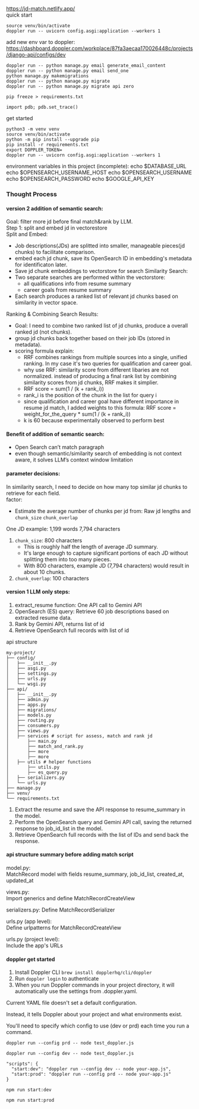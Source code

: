 https://jd-match.netlify.app/  
quick start
```
source venv/bin/activate
doppler run -- uvicorn config.asgi:application --workers 1
```  
add new env var to doppler: https://dashboard.doppler.com/workplace/87fa3aecaa170026448c/projects/django-api/configs/dev  
```
doppler run -- python manage.py email generate_email_content
doppler run -- python manage.py email send_one
python manage.py makemigrations
doppler run -- python manage.py migrate
doppler run -- python manage.py migrate api zero
```
```
pip freeze > requirements.txt
```
```
import pdb; pdb.set_trace()
```
get started
```
python3 -m venv venv
source venv/bin/activate
python -m pip install --upgrade pip
pip install -r requirements.txt
export DOPPLER_TOKEN=
doppler run -- uvicorn config.asgi:application --workers 1
``` 
environment variables in this project (incomplete):
echo $DATABASE_URL
echo $OPENSEARCH_USERNAME_HOST 
echo $OPENSEARCH_USERNAME 
echo $OPENSEARCH_PASSWORD 
echo $GOOGLE_API_KEY  
### Thought Process  
#### version 2 addition of semantic search:  
Goal: filter more jd before final match&rank by LLM.  
Step 1: split and embed jd in vectorestore  
Split and Embed:  
- Job descriptions(JDs) are splitted into smaller, manageable pieces(jd chunks) to facilitate comparison.
- embed each jd chunk, save its OpenSearch ID in embedding's metadata for identificaton later.
- Save jd chunk embeddings to vectorstore for search
Similarity Search:  
- Two separate searches are performed within the vectorstore:
  - all qualifications info from resume summary
  - career goals from resume summary
- Each search produces a ranked list of relevant jd chunks based on similarity in vector space.

Ranking & Combining Search Results:
- Goal: I need to combine two ranked list of jd chunks, produce a overall ranked jd (not chunks).
- group jd chunks back together based on their job IDs (stored in metadata).
- scoring formula explain:
  - RRF combines rankings from multiple sources into a single, unified ranking. In my case it's two queries for qualification and career goal.
  - why use RRF: similarity score from different libaries are not normalized. instead of producing a final rank list by combining similarity scores from jd chunks, RRF makes it simplier.
  - RRF score = sum(1 / (k + rank_i))  
  - rank_i is the position of the chunk in the list for query i
  - since qualification and career goal have different importance in resume jd match, I added weights to this formula: RRF score = weight_for_the_query * sum(1 / (k + rank_i)) 
  - k is 60 because experimentally observed to perform best


#### Benefit of addition of semantic search:  
- Open Search can’t match paragraph
- even though semantic/similarity search of embedding is not context aware, it solves LLM’s context window limitation  

#### parameter decisions:  
In similarity search, I need to decide on how many top similar jd chunks to retrieve for each field.  
factor:  
- Estimate the average number of chunks per jd from: Raw jd lengths and `chunk_size` `chunk_overlap`

One JD example: 1,199 words 7,794 characters
1. `chunk_size`: 800 characters
    - This is roughly half the length of average JD summary.
    - It's large enough to capture significant portions of each JD without splitting them into too many pieces.
    - With 800 characters, example JD (7,794 characters) would result in about 10 chunks.
2. `chunk_overlap`: 100 characters

#### version 1 LLM only steps:  
1. extract_resume function: One API call to Gemini API
2. OpenSearch (ES) query: Retrieve 60 job descriptions based on extracted resume data.
3. Rank by Gemini API, returns list of id
4. Retrieve OpenSearch full records with list of id

api structure   
```
my-project/
├── config/
│   ├── __init__.py
│   ├── asgi.py
│   ├── settings.py
│   ├── urls.py
│   └── wsgi.py
├── api/
│   ├── __init__.py
│   ├── admin.py
│   ├── apps.py
│   ├── migrations/
│   ├── models.py
│   ├── routing.py
│   ├── consumers.py
│   ├── views.py
│   ├── services # script for assess, match and rank jd
│       ├── main.py
│       ├── match_and_rank.py
│       ├── more
│       ├── more
│   ├── utils # helper functions
│       ├── utils.py
│       ├── es_query.py
│   ├── serializers.py  
│   └── urls.py      
├── manage.py
├── venv/
└── requirements.txt
```  
1. Extract the resume and save the API response to resume_summary in the model.
2. Perform the OpenSearch query and Gemini API call, saving the returned response to job_id_list in the model.
3. Retrieve OpenSearch full records with the list of IDs and send back the response.

#### api structure summary before adding match script  
model.py:    
MatchRecord model with fields resume_summary, job_id_list, created_at, updated_at

views.py:  
Import generics and define MatchRecordCreateView

serializers.py:
Define MatchRecordSerializer

urls.py (app level):  
Define urlpatterns for MatchRecordCreateView

urls.py (project level):  
Include the app's URLs

#### doppler get started

1. Install Doppler CLI `brew install dopplerhq/cli/doppler`
2. Run `doppler login` to authenticate
3. When you run Doppler commands in your project directory, it will automatically use the settings from .doppler.yaml.

Current YAML file doesn't set a default configuration.

Instead, it tells Doppler about your project and what environments exist. 

You'll need to specify which config to use (dev or prd) each time you run a command.

`doppler run --config prd -- node test_doppler.js`

`doppler run --config dev -- node test_doppler.js`

```
"scripts": {
  "start:dev": "doppler run --config dev -- node your-app.js",
  "start:prod": "doppler run --config prd -- node your-app.js"
}
```

`npm run start:dev`

`npm run start:prod`